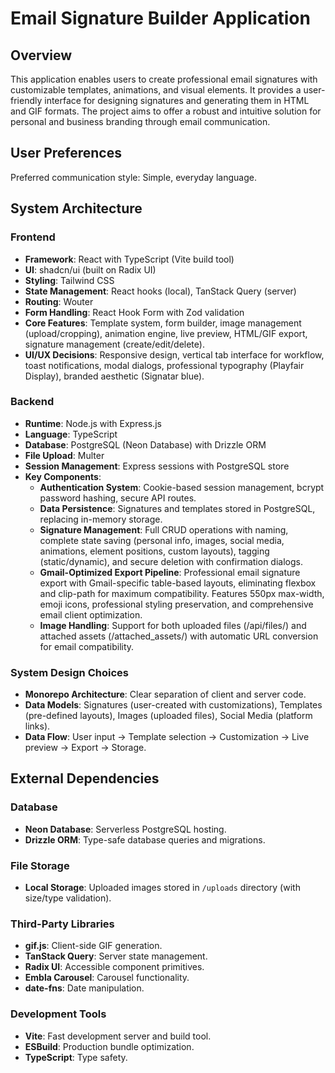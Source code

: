# Email Signature Builder Application

## Overview
This application enables users to create professional email signatures with customizable templates, animations, and visual elements. It provides a user-friendly interface for designing signatures and generating them in HTML and GIF formats. The project aims to offer a robust and intuitive solution for personal and business branding through email communication.

## User Preferences
Preferred communication style: Simple, everyday language.

## System Architecture

### Frontend
- **Framework**: React with TypeScript (Vite build tool)
- **UI**: shadcn/ui (built on Radix UI)
- **Styling**: Tailwind CSS
- **State Management**: React hooks (local), TanStack Query (server)
- **Routing**: Wouter
- **Form Handling**: React Hook Form with Zod validation
- **Core Features**: Template system, form builder, image management (upload/cropping), animation engine, live preview, HTML/GIF export, signature management (create/edit/delete).
- **UI/UX Decisions**: Responsive design, vertical tab interface for workflow, toast notifications, modal dialogs, professional typography (Playfair Display), branded aesthetic (Signatar blue).

### Backend
- **Runtime**: Node.js with Express.js
- **Language**: TypeScript
- **Database**: PostgreSQL (Neon Database) with Drizzle ORM
- **File Upload**: Multer
- **Session Management**: Express sessions with PostgreSQL store
- **Key Components**:
    - **Authentication System**: Cookie-based session management, bcrypt password hashing, secure API routes.
    - **Data Persistence**: Signatures and templates stored in PostgreSQL, replacing in-memory storage.
    - **Signature Management**: Full CRUD operations with naming, complete state saving (personal info, images, social media, animations, element positions, custom layouts), tagging (static/dynamic), and secure deletion with confirmation dialogs.
    - **Gmail-Optimized Export Pipeline**: Professional email signature export with Gmail-specific table-based layouts, eliminating flexbox and clip-path for maximum compatibility. Features 550px max-width, emoji icons, professional styling preservation, and comprehensive email client optimization.
    - **Image Handling**: Support for both uploaded files (/api/files/) and attached assets (/attached_assets/) with automatic URL conversion for email compatibility.

### System Design Choices
- **Monorepo Architecture**: Clear separation of client and server code.
- **Data Models**: Signatures (user-created with customizations), Templates (pre-defined layouts), Images (uploaded files), Social Media (platform links).
- **Data Flow**: User input -> Template selection -> Customization -> Live preview -> Export -> Storage.

## External Dependencies

### Database
- **Neon Database**: Serverless PostgreSQL hosting.
- **Drizzle ORM**: Type-safe database queries and migrations.

### File Storage
- **Local Storage**: Uploaded images stored in `/uploads` directory (with size/type validation).

### Third-Party Libraries
- **gif.js**: Client-side GIF generation.
- **TanStack Query**: Server state management.
- **Radix UI**: Accessible component primitives.
- **Embla Carousel**: Carousel functionality.
- **date-fns**: Date manipulation.

### Development Tools
- **Vite**: Fast development server and build tool.
- **ESBuild**: Production bundle optimization.
- **TypeScript**: Type safety.